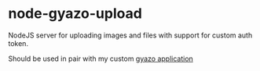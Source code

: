 # node-gyazo-upload

NodeJS server for uploading images and files with support for custom auth token.

Should be used in pair with my custom [gyazo application](https://github.com/zzeneg/Gyazowin)